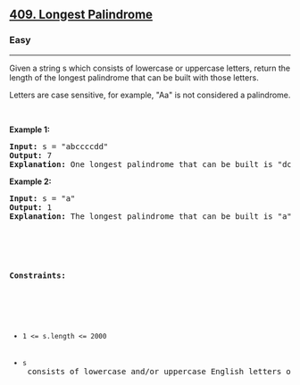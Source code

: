 <h2><a href="https://leetcode.com/problems/longest-palindrome/description/">409. Longest Palindrome</a></h2><h3>Easy</h3><hr><div><p>Given a string s which consists of lowercase or uppercase letters, return the length of the longest  palindrome that can be built with those letters.

Letters are case sensitive, for example, "Aa" is not considered a palindrome.

<p>&nbsp;</p>
<p><strong>Example 1:</strong></p>
<pre><strong>Input:</strong> s = "abccccdd"
<strong>Output:</strong> 7
<strong>Explanation:</strong> One longest palindrome that can be built is "dccaccd", whose length is 7.
</pre>

<p><strong>Example 2:</strong></p>
<pre><strong>Input:</strong> s = "a"
<strong>Output:</strong> 1
<strong>Explanation:</strong> The longest palindrome that can be built is "a", whose length is 1.

<p>&nbsp;</p>
<p><strong>Constraints:</strong></p>

<ul>
	<li><code>1 <= s.length <= 2000</code></li>
	<li><code>s</code> consists of lowercase and/or uppercase English letters only.</li>
</ul>
</div>